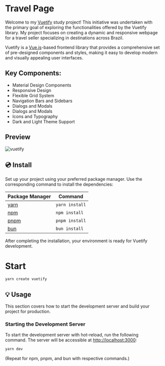 # Travel Page
Welcome to my [Vuetify](https://vuetifyjs.com/en/) study project! This initiative was undertaken with the primary goal of exploring the functionalities offered by the Vuetify library. My project focuses on creating a dynamic and responsive webpage for a travel seller specializing in destinations across Brazil.

Vuetify is a [Vue.js](https://vuejs.org/)-based frontend library that provides a comprehensive set of pre-designed components and styles, making it easy to develop modern and visually appealing user interfaces.

## Key Components:
- Material Design Components
- Responsive Design
- Flexible Grid System
- Navigation Bars and Sidebars
- Dialogs and Modals
- Dialogs and Modals
- Icons and Typography
- Dark and Light Theme Support

## Preview
![vuetify](https://github.com/PedroFK/vuetify-project/assets/137946119/7c48f376-0dd8-4b28-9b7b-84cff229f115)

## 💿 Install

Set up your project using your preferred package manager. Use the corresponding command to install the dependencies:

| Package Manager                                                | Command        |
|---------------------------------------------------------------|----------------|
| [yarn](https://yarnpkg.com/getting-started)                   | `yarn install` |
| [npm](https://docs.npmjs.com/cli/v7/commands/npm-install)     | `npm install`  |
| [pnpm](https://pnpm.io/installation)                          | `pnpm install` |
| [bun](https://bun.sh/#getting-started)                        | `bun install`  |

After completing the installation, your environment is ready for Vuetify development.

# Start
```bash
yarn create vuetify
```

## 💡 Usage

This section covers how to start the development server and build your project for production.

### Starting the Development Server

To start the development server with hot-reload, run the following command. The server will be accessible at [http://localhost:3000](http://localhost:3000):

```bash
yarn dev
```

(Repeat for npm, pnpm, and bun with respective commands.)
